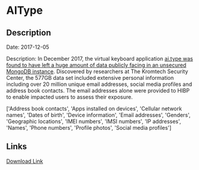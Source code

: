 # AIType

## Description

Date: 2017-12-05

Description:
In December 2017, the virtual keyboard application <a href="https://mackeepersecurity.com/post/virtual-keyboard-developer-leaked-31-million-of-client-records" target="_blank" rel="noopener">ai.type was found to have left a huge amount of data publicly facing in an unsecured MongoDB instance</a>. Discovered by researchers at The Kromtech Security Center, the 577GB data set included extensive personal information including over 20 million unique email addresses, social media profiles and address book contacts. The email addresses alone were provided to HIBP to enable impacted users to assess their exposure.


['Address book contacts', 'Apps installed on devices', 'Cellular network names', 'Dates of birth', 'Device information', 'Email addresses', 'Genders', 'Geographic locations', 'IMEI numbers', 'IMSI numbers', 'IP addresses', 'Names', 'Phone numbers', 'Profile photos', 'Social media profiles']

## Links

[Download Link](https://link-to.net/1229997/549.2599404728612/dynamic/?r=aHR0cHM6Ly93d3cubWVkaWFmaXJlLmNvbS92aWV3L0tzQTNpQWFFMVppY1ViUS9haXR5cGUuY29tL2ZpbGU=)